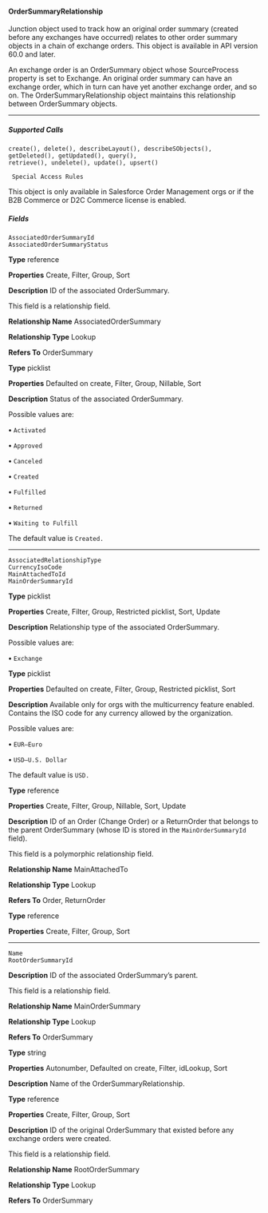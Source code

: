#### OrderSummaryRelationship

Junction object used to track how an original order summary (created before any exchanges have occurred) relates to other order
summary objects in a chain of exchange orders. This object is available in API version 60.0 and later.

An exchange order is an OrderSummary object whose SourceProcess property is set to Exchange. An original order summary can
have an exchange order, which in turn can have yet another exchange order, and so on. The OrderSummaryRelationship object maintains
this relationship between OrderSummary objects.


-----

##### Supported Calls
```
create(), delete(), describeLayout(), describeSObjects(), getDeleted(), getUpdated(), query(),
retrieve(), undelete(), update(), upsert()

 Special Access Rules

```
This object is only available in Salesforce Order Management orgs or if the B2B Commerce or D2C Commerce license is enabled.

##### Fields

```
AssociatedOrderSummaryId
AssociatedOrderSummaryStatus

```

**Type**
reference

**Properties**
Create, Filter, Group, Sort

**Description**
ID of the associated OrderSummary.

This field is a relationship field.

**Relationship Name**
AssociatedOrderSummary

**Relationship Type**
Lookup

**Refers To**
OrderSummary

**Type**
picklist

**Properties**
Defaulted on create, Filter, Group, Nillable, Sort

**Description**
Status of the associated OrderSummary.

Possible values are:

**•** `Activated`

**•** `Approved`

**•** `Canceled`

**•** `Created`

**•** `Fulfilled`

**•** `Returned`

**•** `Waiting to Fulfill`

The default value is `Created.`


-----

```
AssociatedRelationshipType
CurrencyIsoCode
MainAttachedToId
MainOrderSummaryId

```

**Type**
picklist

**Properties**
Create, Filter, Group, Restricted picklist, Sort, Update

**Description**
Relationship type of the associated OrderSummary.

Possible values are:

**•** `Exchange`

**Type**
picklist

**Properties**
Defaulted on create, Filter, Group, Restricted picklist, Sort

**Description**
Available only for orgs with the multicurrency feature enabled. Contains the ISO code for
any currency allowed by the organization.

Possible values are:

**•** `EUR—Euro`

**•** `USD—U.S. Dollar`

The default value is `USD.`

**Type**
reference

**Properties**
Create, Filter, Group, Nillable, Sort, Update

**Description**
ID of an Order (Change Order) or a ReturnOrder that belongs to the parent OrderSummary
(whose ID is stored in the `MainOrderSummaryId` field).

This field is a polymorphic relationship field.

**Relationship Name**
MainAttachedTo

**Relationship Type**
Lookup

**Refers To**
Order, ReturnOrder

**Type**
reference

**Properties**
Create, Filter, Group, Sort


-----

```
Name
RootOrderSummaryId

```

**Description**
ID of the associated OrderSummary’s parent.

This field is a relationship field.

**Relationship Name**
MainOrderSummary

**Relationship Type**
Lookup

**Refers To**
OrderSummary

**Type**
string

**Properties**
Autonumber, Defaulted on create, Filter, idLookup, Sort

**Description**
Name of the OrderSummaryRelationship.

**Type**
reference

**Properties**
Create, Filter, Group, Sort

**Description**
ID of the original OrderSummary that existed before any exchange orders were created.

This field is a relationship field.

**Relationship Name**
RootOrderSummary

**Relationship Type**
Lookup

**Refers To**
OrderSummary

